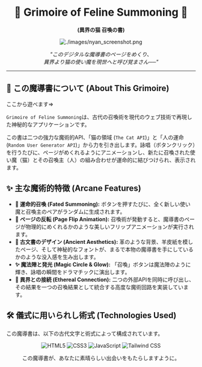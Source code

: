 <div align="center">

# 📜 Grimoire of Feline Summoning 📜
**(異界の猫 召喚の書)**

</div>

<div align="center">
  <img src="https/placehold.co/700x350/1a1a1a/fdf5e6?text=Summoning+a+Familiar" alt="./images/nyan_screenshot.png">
</div>


<p align="center">
  <i>"このデジタルな魔導書のページをめくり、<br>異界より猫の使い魔を現世へと呼び覚まさん──"</i>
</p>

***

## 📖 この魔導書について (About This Grimoire)

ここから遊べます⇒

`Grimoire of Feline Summoning`は、古代の召喚術を現代のウェブ技術で再現した神秘的なアプリケーションです。

この書は二つの強力な魔術的API、「猫の領域 (`The Cat API`)」と「人の運命 (`Random User Generator API`)」から力を引き出します。詠唱（ボタンクリック）を行うたびに、ページがめくれるようにアニメーションし、新たに召喚された使い魔（猫）とその召喚主（人）の組み合わせが運命的に結びつけられ、表示されます。

## ✨ 主な魔術的特徴 (Arcane Features)

* **🔮 運命的召喚 (Fated Summoning):** ボタンを押すたびに、全く新しい使い魔と召喚主のペアがランダムに生成されます。
* **📖 ページの反転 (Page Flip Animation):** 召喚術が発動すると、魔導書のページが物理的にめくれるかのような美しいフリップアニメーションが実行されます。
* **📜 古文書のデザイン (Ancient Aesthetics):** 革のような背景、羊皮紙を模したページ、そして神秘的なフォントが、まるで本物の魔導書を手にしているかのような没入感を生み出します。
* **✨ 魔法陣と発光 (Magic Circle & Glow):** 「召喚」ボタンは魔法陣のように輝き、詠唱の瞬間をドラマチックに演出します。
* **🔗 異界との接続 (Ethereal Connection):** 二つの外部APIを同時に呼び出し、その結果を一つの召喚結果として統合する高度な魔術回路を実装しています。

## 🛠️ 儀式に用いられし術式 (Technologies Used)

この魔導書は、以下の古代文字と術式によって構成されています。

<p align="center">
  <img src="https://img.shields.io/badge/HTML5-8B4513?style=for-the-badge&logo=html5&logoColor=white" alt="HTML5">
  <img src="https://img.shields.io/badge/CSS3-6A0DAD?style=for-the-badge&logo=css3&logoColor=white" alt="CSS3">
  <img src="https://img.shields.io/badge/JavaScript-F7DF1E?style=for-the-badge&logo=javascript&logoColor=black" alt="JavaScript">
  <img src="https://img.shields.io/badge/Tailwind_CSS-38B2AC?style=for-the-badge&logo=tailwind-css&logoColor=white" alt="Tailwind CSS">
</p>


<div align="center">
  <p>この魔導書が、あなたに素晴らしい出会いをもたらしますように。</p>
</div>

